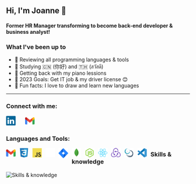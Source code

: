 ## Hi, I'm Joanne 👋

#### Former HR Manager transforming to become back-end developer & business analyst!

### What I've been up to

- 🤖 Reviewing all programming languages & tools
- 🔮 Studying 🇨🇳 (你好) and 🇹🇭 (สวัสดี)
- ️🎹 Getting back with my piano lessions
- ️🥊 2023 Goals: Get IT job & my driver license 😊
- 🎃 Fun facts: I love to draw and learn new languages

---

### Connect with me:

<a href="https://www.linkedin.com/in/joannersq/"><img alt="LinkedIn" src="./elements/linkedin-icon-2.svg" width="26px" style="padding-right:10px;"/></a>
&nbsp;&nbsp;
<img alt="Gmail" src="./elements/official-gmail-icon-2020.svg" width="26px" style="padding-right:10px;"/>

### Languages and Tools:

<img align="left" alt="HTML5" width="26px" src="./elements/official-gmail-icon-2020.svg" style="padding-right:10px;" />
<img align="left" alt="CSS" width="26px" src="./elements/css3-original.svg" style="padding-right:10px;" />
<img align="left" alt="JavaScript" width="26px" src="./elements/javascript-original.svg" style="padding-right:10px;" />
<img align="left" alt="GitHub" width="26px" src="./elements/github-icon-1.svg" style="padding-right:10px;" />
<img align="left" alt="Jira" width="26px" src="./elements/jira-3.svg" style="padding-right:10px;" />
<img align="left" alt="MongoDB" width="26px" src="./elements/mongodb-original.svg" style="padding-right:10px;" />
<img align="left" alt="NodeJS" width="26px" src="./elements/nodejs-original.svg" style="padding-right:10px;" />
<img align="left" alt="React" width="26px" src="./elements/react-original.svg" style="padding-right:10px;" />
<img align="left" alt="Redux" width="26px" src="./elements/redux.svg" style="padding-right:10px;" />
<img align="left" alt="Scrum" width="26px" src="./elements/scrum-1.svg" style="padding-right:10px;" />
<img align="left" alt="VSCode" width="26px" src="./elements/vscode-original.svg" style="padding-right:10px;" />

### Skills & knowledge

<img align="center" alt="Skills & knowledge" src="./elements/skill-knowledge.svg" />
